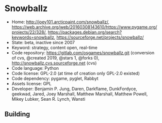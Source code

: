 # Snowballz

- Home: http://joey101.arcticpaint.com/snowballz/, https://web.archive.org/web/20160308143610/https://www.pygame.org/projects/22/328/, https://packages.debian.org/search?keywords=snowballz, https://sourceforge.net/projects/snowballz/
- State: beta, inactive since 2007
- Keyword: strategy, content open, real-time
- Code repository: https://gitlab.com/osgames/snowballz.git (conversion of cvs, @created 2019, @stars 1, @forks 0), http://snowballz.cvs.sourceforge.net (cvs)
- Code language: Python
- Code license: GPL-2.0 (at time of creation only GPL-2.0 existed)
- Code dependency: pygame, pyglet, Rabbyt
- Assets license: GPL
- Developer: Benjamin P. Jung, Daren, Darkflame, DunkFordyce, geekwad, Jared, Joey Marshall, Matthew Marshall, Matthew Powell, Mikey Lubker, Sean R. Lynch, Wansti

## Building
